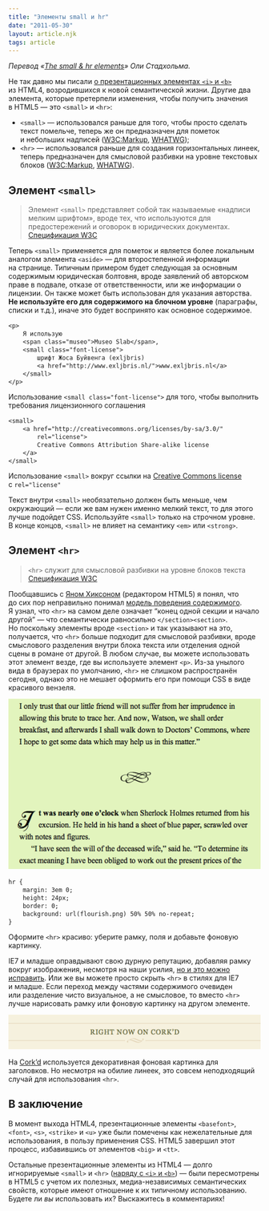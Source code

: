 ```yaml
---
title: "Элементы small и hr"
date: "2011-05-30"
layout: article.njk
tags: article
---
```


_Перевод «[The small & hr elements](http://html5doctor.com/small-hr-element/)» Оли Стадхольма._

Не так давно мы писали [о презентационных элементах `<i>` и `<b>`](/articles/i-b-em-strong-elements/) из HTML4, возродившихся к новой семантической жизни. Другие два элемента, которые претерпели изменения, чтобы получить значения в HTML5 — это `<small>` и `<hr>`:

- `<small>` — использовался раньше для того, чтобы просто сделать текст помельче, теперь же он предназначен для пометок и небольших надписей ([W3C:Markup](http://dev.w3.org/html5/markup/small.html), [WHATWG](http://www.whatwg.org/specs/web-apps/current-work/multipage/text-level-semantics.html#the-small-element));
- `<hr>` — использовался раньше для создания горизонтальных линеек, теперь предназначен для смысловой разбивки на уровне текстовых блоков ([W3C:Markup](http://dev.w3.org/html5/markup/hr.html), [WHATWG](http://www.whatwg.org/specs/web-apps/current-work/multipage/grouping-content.html#the-hr-element)).

## Элемент `<small>`

> Элемент `<small>` представляет собой так называемые «надписи мелким шрифтом», вроде тех, что используются для предостережений и оговорок в юридических документах.
> [Спецификация W3C](http://dev.w3.org/html5/markup/small.html)

Теперь `<small>` применяется для пометок и является более локальным аналогом элемента `<aside>` — для второстепенной информации на странице. Типичным примером будет следующая за основным содержимым юридическая болтовня, вроде заявлений об авторском праве в подвале, отказе от ответственности, или же информации о лицензии. Он также может быть использован для указания авторства. **Не используйте его для содержимого на блочном уровне** (параграфы, списки и т.д.), иначе это будет воспринято как основное содержимое.

    <p>
        Я использую
        <span class="museo">Museo Slab</span>,
        <small class="font-license">
            шрифт Жоса Буйвенга (exljbris)
            <a href="http://www.exljbris.nl/">www.exljbris.nl</a>
        </small>
    </p>

Использование `<small class="font-license">` для того, чтобы выполнить требования лицензионного соглашения

    <small>
        <a href="http://creativecommons.org/licenses/by-sa/3.0/"
            rel="license">
            Creative Commons Attribution Share-alike license
        </a>
    </small>

Использование `<small>` вокруг ссылки на [Creative Commons license](http://creativecommons.org/choose/) с `rel="license"`

Текст внутри `<small>` необязательно должен быть меньше, чем окружающий — если же вам нужен именно мелкий текст, то для этого лучше подойдет CSS. Используйте `<small>` только на строчном уровне. В конце концов, `<small>` не влияет на семантику `<em>` или `<strong>`.

## Элемент `<hr>`

> `<hr>` служит для смысловой разбивки на уровне блоков текста
> [Спецификация W3C](http://dev.w3.org/html5/markup/hr.html)

Пообщавшись с [Яном Хиксоном](http://ian.hixie.ch/) (редактором HTML5) я понял, что до сих пор неправильно понимал [модель поведения содержимого](http://www.whatwg.org/specs/web-apps/current-work/multipage/content-models.html#paragraph). Я узнал, что `<hr>` на самом деле означает <q>конец одной секции и начало другой</q> — что семантически равносильно `</section><section>`. Но поскольку элементы вроде `<section>` и так указывают на это, получается, что `<hr>` больше подходит для смысловой разбивки, вроде смыслового разделения внутри блока текста или отделения одной сцены в романе от другой. В любом случае, вы можете использовать этот элемент везде, где вы используете элемент `<p>`. Из-за унылого вида в браузерах по умолчанию, `<hr>` не слишком распространён сегодня, однако это не мешает оформить его при помощи CSS в виде красивого вензеля.

<img src="images/hr-separator.png" alt="Оформление hr в виде вензеля">

    hr {
        margin: 3em 0;
        height: 24px;
        border: 0;
        background: url(flourish.png) 50% 50% no-repeat;
    }

Оформите `<hr>` красиво: уберите рамку, поля и добавьте фоновую картинку.

IE7 и младше оправдывают свою дурную репутацию, добавляя рамку вокруг изображения, несмотря на наши усилия, [но и это можно исправить](http://blog.neatlysliced.com/2008/03/hr-image-replacement/). Или же вы можете просто скрыть `<hr>` в стилях для IE7 и младше. Если переход между частями содержимого очевиден или разделение чисто визуальное, а не смысловое, то вместо `<hr>` лучше нарисовать рамку или фоновую картинку на другом элементе.

<img src="images/corkd.png" alt="Неподходящий случай для использования hr на Cork’d.">

На [Cork’d](http://content.corkd.com/) используется декоративная фоновая картинка для заголовков. Но несмотря на обилие линеек, это совсем неподходящий случай для использования `<hr>`.

## В заключение

В момент выхода HTML4, презентационные элементы `<basefont>`, `<font>`, `<s>`, `<strike>` и `<u>` уже были помечены как нежелательные для использования, в пользу применения CSS. HTML5 завершил этот процесс, избавившись от элементов `<big>` и `<tt>`.

Остальные презентационные элементы из HTML4 — долго игнорируемые `<small>` и `<hr>` ([наряду с `<i>` и `<b>`](/articles/i-b-em-strong-elements/)) — были пересмотрены в HTML5 с учетом их полезных, медиа-независимых семантических свойств, которые имеют отношение к их типичному использованию. Будете ли _вы_ использовать их? Выскажитесь в комментариях!
